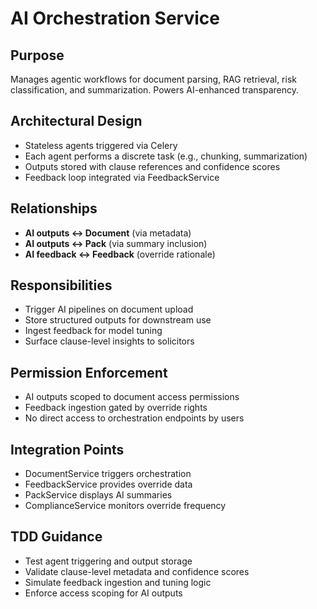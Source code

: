 # AI Orchestration Service

## Purpose

Manages agentic workflows for document parsing, RAG retrieval, risk classification, and summarization. Powers AI-enhanced transparency.

## Architectural Design

- Stateless agents triggered via Celery
- Each agent performs a discrete task (e.g., chunking, summarization)
- Outputs stored with clause references and confidence scores
- Feedback loop integrated via FeedbackService

## Relationships

- **AI outputs ↔ Document** (via metadata)
- **AI outputs ↔ Pack** (via summary inclusion)
- **AI feedback ↔ Feedback** (override rationale)

## Responsibilities

- Trigger AI pipelines on document upload
- Store structured outputs for downstream use
- Ingest feedback for model tuning
- Surface clause-level insights to solicitors

## Permission Enforcement

- AI outputs scoped to document access permissions
- Feedback ingestion gated by override rights
- No direct access to orchestration endpoints by users

## Integration Points

- DocumentService triggers orchestration
- FeedbackService provides override data
- PackService displays AI summaries
- ComplianceService monitors override frequency

## TDD Guidance

- Test agent triggering and output storage
- Validate clause-level metadata and confidence scores
- Simulate feedback ingestion and tuning logic
- Enforce access scoping for AI outputs
